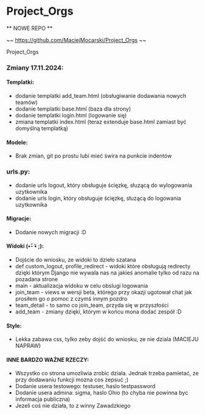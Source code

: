 # Project_Orgs
** NOWE REPO ** 
 
~~ https://github.com/MaciejMocarski/Project_Orgs ~~

Project_Orgs

### Zmiany 17.11.2024:

#### Templatki:

* dodanie templatki add_team.html (obsługiwanie dodawania nowych teamów)
* dodanie templatki base.html (baza dla strony)
* dodanie templatki login.html (logowanie się)
* zmiana templatki index.html (teraz extenduje base.html zamiast być domyślną templatką)

#### Modele:

* Brak zmian, git po prostu lubi mieć świra na punkcie indentów

### urls.py:

* dodanie urls logout, który obsługuje ścięzkę, słuzącą do wylogowania uzytkownika
* dodanie urls login, który obsługuje ścięzkę, słuzącą do logowania uzytkownika

#### Migracje:

* Dodanie nowych migracji :D

#### Widoki (•᷄- •᷅ ;): 

* Dojście do wniosku, ze widoki to dzieło szatana
* def custom_logout, profile_redirect - widoki które obsługują redirecty dzięki którym Django nie wywala nas na jakieś anomalie tylko od razu na pozadana strone
* main - aktualizacja widoku w celu obslugi logowania
* join_team - views w wersji beta, którego przy okazji ugotował chat jak prosiłem go o pomoc z czymś innym pozdro
* team_detail - to samo co join_team, przyda się w przyszłości
* add_team - zmiany dzięki, którym w końcu mona dodać zespół :D

#### Style:
* Lekka zabawa css, tylko zeby dojść do wniosku, ze nie dziala (MACIEJU NAPRAW)


#### INNE BARDZO WAŻNE RZECZY:

* Wszystko co strona umozliwia zrobic dziala. Jednak trzeba pamietać, ze przy dodawaniu funkcji mozna cos zepsuć ;)
* Dodanie usera testowego: testuser, haslo testpassword
* Dodanie usera admina: sigma, haslo Ohio (to chyba nie powinna byc informacja publiczna)
* Jezeli coś nie działa, to z winny Zawadzkiego
